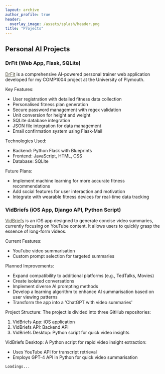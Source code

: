 ```yaml
---
layout: archive
author_profile: true
header:
  overlay_image: /assets/splash/header.png
title: "Projects"
---
```


## Personal AI Projects

### DrFit (Web App, Flask, SQLite)

<a href="https://github.com/alfie-ns/drfit-api" target="_blank" style="color: #4d4b38;">DrFit</a> is a comprehensive AI-powered personal trainer web application developed for my COMP1004 project at the University of Plymouth.

Key Features:
- User registration with detailed fitness data collection
- Personalised fitness plan generation
- Secure password management with regex validation
- Unit conversion for height and weight
- SQLite database integration
- JSON file integration for data management
- Email confirmation system using Flask-Mail

Technologies Used:
- Backend: Python Flask with Blueprints
- Frontend: JavaScript, HTML, CSS
- Database: SQLite

Future Plans:
- Implement machine learning for more accurate fitness recommendations
- Add social features for user interaction and motivation
- Integrate with wearable fitness devices for real-time data tracking

### VidBriefs (iOS App, Django API, Python Script)

<a href="https://github.com/alfie-ns/vidbriefs-app" target="_blank" style="color: #4d4b38;">VidBriefs</a> is an iOS app designed to generate concise video summaries, currently focusing on YouTube content. It allows users to quickly grasp the essence of long-form videos.

Current Features:
- YouTube video summarisation
- Custom prompt selection for targeted summaries

Planned Improvements:
- Expand compatibility to additional platforms (e.g., TedTalks, Movies)
- Create isolated conversations
- Implement diverse AI prompting methods
- Develop a learning algorithm to enhance AI summarisation based on user viewing patterns
- Transform the app into a 'ChatGPT with video summaries'

Project Structure:
The project is divided into three GitHub repositories:
1. VidBriefs App: iOS application
2. VidBriefs API: Backend API
3. VidBriefs Desktop: Python script for quick video insights

VidBriefs Desktop:
A Python script for rapid video insight extraction:
- Uses YouTube API for transcript retrieval
- Employs GPT-4 API in Python for quick video summarisation

```
Loadings...
```

